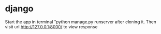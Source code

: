 # django
Start the app in terminal "python manage.py runserver after cloning it.
Then visit url http://127.0.0.1:8000/ to view response
